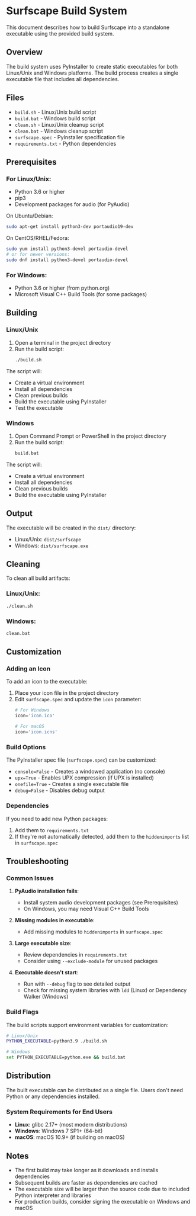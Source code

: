 # Surfscape Build System

This document describes how to build Surfscape into a standalone executable using the provided build system.

## Overview

The build system uses PyInstaller to create static executables for both Linux/Unix and Windows platforms. The build process creates a single executable file that includes all dependencies.

## Files

- `build.sh` - Linux/Unix build script
- `build.bat` - Windows build script
- `clean.sh` - Linux/Unix cleanup script
- `clean.bat` - Windows cleanup script
- `surfscape.spec` - PyInstaller specification file
- `requirements.txt` - Python dependencies

## Prerequisites

### For Linux/Unix:
- Python 3.6 or higher
- pip3
- Development packages for audio (for PyAudio)

On Ubuntu/Debian:
```bash
sudo apt-get install python3-dev portaudio19-dev
```

On CentOS/RHEL/Fedora:
```bash
sudo yum install python3-devel portaudio-devel
# or for newer versions:
sudo dnf install python3-devel portaudio-devel
```

### For Windows:
- Python 3.6 or higher (from python.org)
- Microsoft Visual C++ Build Tools (for some packages)

## Building

### Linux/Unix

1. Open a terminal in the project directory
2. Run the build script:
   ```bash
   ./build.sh
   ```

The script will:
- Create a virtual environment
- Install all dependencies
- Clean previous builds
- Build the executable using PyInstaller
- Test the executable

### Windows

1. Open Command Prompt or PowerShell in the project directory
2. Run the build script:
   ```cmd
   build.bat
   ```

The script will:
- Create a virtual environment
- Install all dependencies
- Clean previous builds
- Build the executable using PyInstaller

## Output

The executable will be created in the `dist/` directory:
- Linux/Unix: `dist/surfscape`
- Windows: `dist/surfscape.exe`

## Cleaning

To clean all build artifacts:

### Linux/Unix:
```bash
./clean.sh
```

### Windows:
```cmd
clean.bat
```

## Customization

### Adding an Icon

To add an icon to the executable:

1. Place your icon file in the project directory
2. Edit `surfscape.spec` and update the `icon` parameter:
   ```python
   # For Windows
   icon='icon.ico'
   
   # For macOS
   icon='icon.icns'
   ```

### Build Options

The PyInstaller spec file (`surfscape.spec`) can be customized:

- `console=False` - Creates a windowed application (no console)
- `upx=True` - Enables UPX compression (if UPX is installed)
- `onefile=True` - Creates a single executable file
- `debug=False` - Disables debug output

### Dependencies

If you need to add new Python packages:

1. Add them to `requirements.txt`
2. If they're not automatically detected, add them to the `hiddenimports` list in `surfscape.spec`

## Troubleshooting

### Common Issues

1. **PyAudio installation fails**:
   - Install system audio development packages (see Prerequisites)
   - On Windows, you may need Visual C++ Build Tools

2. **Missing modules in executable**:
   - Add missing modules to `hiddenimports` in `surfscape.spec`

3. **Large executable size**:
   - Review dependencies in `requirements.txt`
   - Consider using `--exclude-module` for unused packages

4. **Executable doesn't start**:
   - Run with `--debug` flag to see detailed output
   - Check for missing system libraries with `ldd` (Linux) or Dependency Walker (Windows)

### Build Flags

The build scripts support environment variables for customization:

```bash
# Linux/Unix
PYTHON_EXECUTABLE=python3.9 ./build.sh

# Windows
set PYTHON_EXECUTABLE=python.exe && build.bat
```

## Distribution

The built executable can be distributed as a single file. Users don't need Python or any dependencies installed.

### System Requirements for End Users

- **Linux**: glibc 2.17+ (most modern distributions)
- **Windows**: Windows 7 SP1+ (64-bit)
- **macOS**: macOS 10.9+ (if building on macOS)

## Notes

- The first build may take longer as it downloads and installs dependencies
- Subsequent builds are faster as dependencies are cached
- The executable size will be larger than the source code due to included Python interpreter and libraries
- For production builds, consider signing the executable on Windows and macOS
